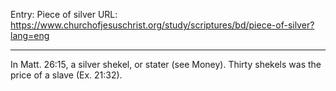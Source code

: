 Entry: Piece of silver
URL: https://www.churchofjesuschrist.org/study/scriptures/bd/piece-of-silver?lang=eng

---

In Matt. 26:15, a silver shekel, or stater (see Money). Thirty shekels was the price of a slave (Ex. 21:32).

